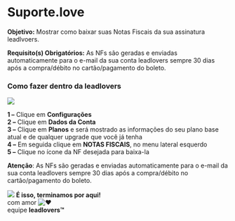 # Suporte.love

**Objetivo:** Mostrar como baixar suas Notas Fiscais da sua assinatura leadlvoers.

**Requisito(s) Obrigatórios:** As NFs são geradas e enviadas automaticamente para o e-mail da sua conta leadlovers sempre 30 dias após a compra/débito no cartão/pagamento do boleto.

### **Como fazer dentro da leadlovers**

[![](https://legado.leadlovers.site/wp-content/uploads/2020/09/t1-67-1.png)](https://legado.leadlovers.site/wp-content/uploads/2020/09/t1-67-1.png)

**1 –** Clique em **Configurações**\
**2 –** Clique em **Dados da Conta**\
**3 –** Clique em **Planos** e será mostrado as informações do seu plano base atual e de qualquer upgrade que você já tenha\
**4 –** Em seguida clique em **NOTAS FISCAIS**, no menu lateral esquerdo\
**5 –** Clique no ícone da NF desejada para baixa-la

**Atenção**: As NFs são geradas e enviadas automaticamente para o e-mail da sua conta leadlovers sempre 30 dias após a compra/débito no cartão/pagamento do boleto.

![](https://legado.leadlovers.site/wp-content/uploads/2020/09/1f3c1.svg) **É isso, terminamos por aqui!**\
com amor ![❤](https://legado.leadlovers.site/wp-content/uploads/2020/09/2764.svg)\
equipe **leadlovers™**

